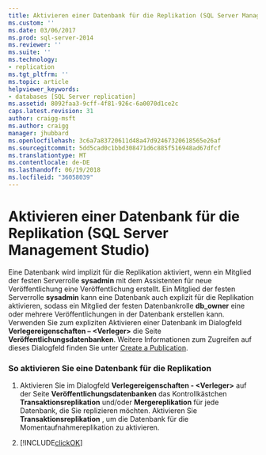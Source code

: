 ```yaml
---
title: Aktivieren einer Datenbank für die Replikation (SQL Server Management Studio) | Microsoft-Dokumentation
ms.custom: ''
ms.date: 03/06/2017
ms.prod: sql-server-2014
ms.reviewer: ''
ms.suite: ''
ms.technology:
- replication
ms.tgt_pltfrm: ''
ms.topic: article
helpviewer_keywords:
- databases [SQL Server replication]
ms.assetid: 8092faa3-9cff-4f81-926c-6a0070d1ce2c
caps.latest.revision: 31
author: craigg-msft
ms.author: craigg
manager: jhubbard
ms.openlocfilehash: 3c6a7a83720611d48a47d92467320618565e26af
ms.sourcegitcommit: 5dd5cad0c1bbd308471d6c885f516948ad67dfcf
ms.translationtype: MT
ms.contentlocale: de-DE
ms.lasthandoff: 06/19/2018
ms.locfileid: "36058039"
---
```

# <a name="enable-a-database-for-replication-sql-server-management-studio"></a>Aktivieren einer Datenbank für die Replikation (SQL Server Management Studio)
  Eine Datenbank wird implizit für die Replikation aktiviert, wenn ein Mitglied der festen Serverrolle **sysadmin** mit dem Assistenten für neue Veröffentlichung eine Veröffentlichung erstellt. Ein Mitglied der festen Serverrolle **sysadmin** kann eine Datenbank auch explizit für die Replikation aktivieren, sodass ein Mitglied der festen Datenbankrolle **db_owner** eine oder mehrere Veröffentlichungen in der Datenbank erstellen kann. Verwenden Sie zum expliziten Aktivieren einer Datenbank im Dialogfeld **Verlegereigenschaften – \<Verleger>** die Seite **Veröffentlichungsdatenbanken**. Weitere Informationen zum Zugreifen auf dieses Dialogfeld finden Sie unter [Create a Publication](publish/create-a-publication.md).  
  
### <a name="to-enable-a-database-for-replication"></a>So aktivieren Sie eine Datenbank für die Replikation  
  
1.  Aktivieren Sie im Dialogfeld **Verlegereigenschaften - \<Verleger>** auf der Seite **Veröffentlichungsdatenbanken** das Kontrollkästchen **Transaktionsreplikation** und/oder **Mergereplikation** für jede Datenbank, die Sie replizieren möchten. Aktivieren Sie **Transaktionsreplikation** , um die Datenbank für die Momentaufnahmereplikation zu aktivieren.  
  
2.  [!INCLUDE[clickOK](../../includes/clickok-md.md)]  
  
  